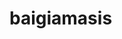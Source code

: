 # baigiamasis

<!-- Built With

React, Node.js, Bootstrap, Express, styled components

Installation

1. Get a free API Key at https://github.com/ievale23/baigiamasis.git
2. Clone the repo
   git clone https://github.com/your_username_/Project-Name.git
3. Install NPM packages
   npm install

Usage

This app is used for event planning companies to register, login and add event participants. They also have a posibility to remove participants. -->
